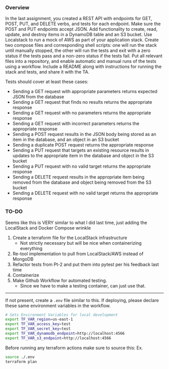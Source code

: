 ### Overview

In the last assignment, you created a REST API with endpoints for GET, POST, PUT, and DELETE verbs, and tests for each endpoint. Make sure the POST and PUT endpoints accept JSON. Add functionality to create, read, update, and destroy items in a DynamoDB table and an S3 bucket. Use Localstack to run a mock of AWS as part of your application stack. Create two compose files and corresponding shell scripts: one will run the stack until manually stopped, the other will run the tests and exit with a zero status if the tests pass and a non-zero status if the tests fail. Put all relevant files into a repository, and enable automatic and manual runs of the tests using a workflow. Include a README along with instructions for running the stack and tests, and share it with the TA.

Tests should cover at least these cases:
- Sending a GET request with appropriate parameters returns expected JSON from the database
- Sending a GET request that finds no results returns the appropriate response
- Sending a GET request with no parameters returns the appropriate response
- Sending a GET request with incorrect parameters returns the appropriate response
- Sending a POST request results in the JSON body being stored as an item in the database, and an object in an S3 bucket
- Sending a duplicate POST request returns the appropriate response
- Sending a PUT request that targets an existing resource results in updates to the appropriate item in the database and object in the S3 bucket
- Sending a PUT request with no valid target returns the appropriate response
- Sending a DELETE request results in the appropriate item being removed from the database and object being removed from the S3 bucket
- Sending a DELETE request with no valid target returns the appropriate response

### TO-DO

Seems like this is VERY similar to what I did last time, just adding the LocalStack and Docker Compose wrinkle

1. Create a terraform file for the LocalStack infrastructure
    * Not strictly necessary but will be nice when containerizing everything
2. Re-tool implementation to pull from LocalStack/AWS instead of MongoDB
3. Refactor tests from Pt-2 and put them into pytest per his feedback last time
4. Containerize
5. Make Github Workflow for automated testing.
    * Since we have to make a testing container, can just use that.


----------

If not present, create a `.env` file similar to this. 
If deploying, please declare these same environment variables in the workflow.

```sh
# Sets Environment Variables for local development
export TF_VAR_region=us-east-1
export TF_VAR_access_key=test
export TF_VAR_secret_key=test
export TF_VAR_dynamodb_endpoint=http://localhost:4566
export TF_VAR_s3_endpoint=http://localhost:4566

```

Before running any terraform actions make sure to source this: 
Ex.
```sh
source ./.env
terraform plan
```
